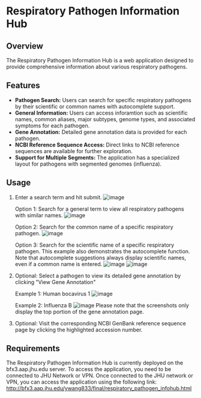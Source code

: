 # Respiratory Pathogen Information Hub

## Overview
The Respiratory Pathogen Information Hub is a web application designed to provide comprehensive information about various respiratory pathogens.

## Features
- **Pathogen Search:** Users can search for specific respiratory pathogens by their scientific or common names with autocomplete support.
- **General Information:** Users can access inforamtion such as scientific names, common aliases, major subtypes, genome types, and associated symptoms for each pathogen.
- **Gene Annotation:** Detailed gene annotation data is provided for each pathogen.
- **NCBI Reference Sequence Access:** Direct links to NCBI reference sequences are available for further exploration.
- **Support for Multiple Segments:** The application has a specialized layout for pathogens with segmented genomes (influenza).

## Usage
1. Enter a search term and hit submit.
   ![image](https://github.com/yichenwang0/respiratory_disease_infohub/assets/59595330/1b644d40-7ffc-48d7-8311-65ad2afe4911)

   Option 1: Search for a general term to view all respiratory pathogens with similar names.
   ![image](https://github.com/yichenwang0/respiratory_disease_infohub/assets/59595330/a73e5041-c0f7-489c-a7dd-5e1861949137)

   Option 2: Search for the common name of a specific respiratory pathogen.
   ![image](https://github.com/yichenwang0/respiratory_disease_infohub/assets/59595330/db4caa24-14b2-4670-92b5-92adde3c8a66)

   Option 3: Search for the scientific name of a specific respiratory pathogen. This example also demonstrates the autocomplete function. Note that autocomplete suggestions always display scientific names, even if a common name is entered. 
   ![image](https://github.com/yichenwang0/respiratory_disease_infohub/assets/59595330/5ac68f8c-f731-4963-a664-ecaec402f37b)
   ![image](https://github.com/yichenwang0/respiratory_disease_infohub/assets/59595330/faf1250d-bc7f-4794-b279-5796de061595)

2. Optional: Select a pathogen to view its detailed gene annotation by clicking "View Gene Annotation"

   Example 1: Human bocavirus 1 
   ![image](https://github.com/yichenwang0/respiratory_disease_infohub/assets/59595330/531317fb-1708-4fe1-b84d-4150a88554fd)

   Example 2: Influenza B
   ![image](https://github.com/yichenwang0/respiratory_disease_infohub/assets/59595330/5765704e-d739-4428-925e-9630ca8f583a)
   Please note that the screenshots only display the top portion of the gene annotation page.
   
3. Optional: Visit the corresponding NCBI GenBank reference sequence page by clicking the highlighted accession number.

## Requirements
The Respiratory Pathogen Information Hub is currently deployed on the bfx3.aap.jhu.edu server. To access the application, you need to be connected to JHU Network or VPN. Once connected to the JHU network or VPN, you can access the application using the following link: http://bfx3.aap.jhu.edu/ywang833/final/respiratory_pathogen_infohub.html

